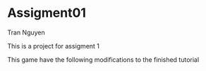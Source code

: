 # Assigment01
Tran Nguyen

This is a project for assigment 1

This game have the following modifications to the finished tutorial
